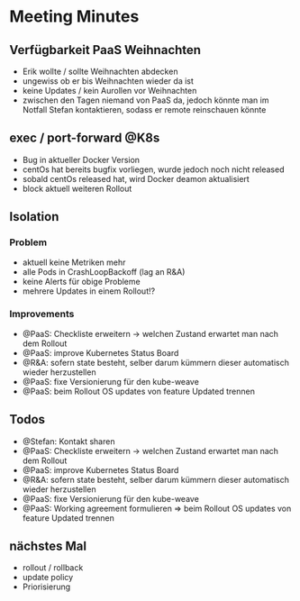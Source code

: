 # Meeting Minutes

## Verfügbarkeit PaaS Weihnachten 

- Erik wollte / sollte Weihnachten abdecken
- ungewiss ob er bis Weihnachten wieder da ist
- keine Updates / kein Aurollen vor Weihnachten
- zwischen den Tagen niemand von PaaS da, jedoch könnte man im Notfall Stefan kontaktieren, sodass er remote reinschauen könnte

## exec / port-forward @K8s

- Bug in aktueller Docker Version
- centOs hat bereits bugfix vorliegen, wurde jedoch noch nicht released
- sobald centOs released hat, wird Docker deamon aktualisiert 
- block aktuell weiteren Rollout

## Isolation

### Problem

- aktuell keine Metriken mehr
- alle Pods in CrashLoopBackoff (lag an R&A)
- keine Alerts für obige Probleme
- mehrere Updates in einem Rollout!?

### Improvements

- @PaaS: Checkliste erweitern -> welchen Zustand erwartet man nach dem Rollout
- @PaaS: improve Kubernetes Status Board
- @R&A: sofern state besteht, selber darum kümmern dieser automatisch wieder herzustellen
- @PaaS: fixe Versionierung für den kube-weave
- @PaaS: beim Rollout OS updates von feature Updated trennen

## Todos

- @Stefan: Kontakt sharen
- @PaaS: Checkliste erweitern -> welchen Zustand erwartet man nach dem Rollout
- @PaaS: improve Kubernetes Status Board
- @R&A: sofern state besteht, selber darum kümmern dieser automatisch wieder herzustellen
- @PaaS: fixe Versionierung für den kube-weave
- @PaaS: Working agreement formulieren => beim Rollout OS updates von feature Updated trennen

## nächstes Mal

- rollout / rollback
- update policy
- Priorisierung
